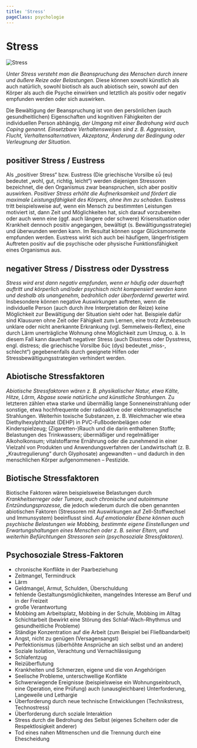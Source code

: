 ```yaml
---
title: 'Stress'
pageClass: psychologie
---
```


<infoBox>

# Stress

![Stress](/img/media/stress.jpg "Stress")

*Unter Stress versteht man die Beanspruchung des Menschen durch innere und äußere Reize oder Belastungen.* Diese können sowohl künstlich als auch natürlich, sowohl biotisch als auch abiotisch sein, sowohl auf den Körper als auch die Psyche einwirken und letztlich als positiv oder negativ empfunden werden oder sich auswirken.

Die Bewältigung der Beanspruchung ist von den persönlichen (auch gesundheitlichen) Eigenschaften und kognitiven Fähigkeiten der individuellen Person abhängig, *der Umgang mit einer Bedrohung wird auch Coping genannt.* *Einsetzbare Verhaltensweisen sind z. B. Aggression, Flucht, Verhaltensalternativen, Akzeptanz, Änderung der Bedingung oder Verleugnung der Situation.*

</infoBox>

<newSection title="positiver Stress / Eustress">

## positiver Stress / Eustress

Als „positiver Stress“ bzw. Eustress (Die griechische Vorsilbe εὖ (eu) bedeutet „wohl, gut, richtig, leicht“) werden diejenigen Stressoren bezeichnet, die den Organismus zwar beanspruchen, sich aber positiv auswirken. *Positiver Stress erhöht die Aufmerksamkeit und fördert die maximale Leistungsfähigkeit des Körpers, ohne ihm zu schaden.* Eustress tritt beispielsweise auf, wenn ein Mensch zu bestimmten Leistungen motiviert ist, dann Zeit und Möglichkeiten hat, sich darauf vorzubereiten oder auch wenn eine (ggf. auch längere oder schwere) Krisensituation oder Krankheit dennoch positiv angegangen, bewältigt (s. Bewältigungsstrategie) und überwunden werden kann. Im Resultat können sogar Glücksmomente empfunden werden. Eustress wirkt sich auch bei häufigem, längerfristigem Auftreten positiv auf die psychische oder physische Funktionsfähigkeit eines Organismus aus.

</newSection>

<newSection title="negativer Stress / Disstress oder Dysstress">

## negativer Stress / Disstress oder Dysstress

*Stress wird erst dann negativ empfunden, wenn er häufig oder dauerhaft auftritt und körperlich und/oder psychisch nicht kompensiert werden kann und deshalb als unangenehm, bedrohlich oder überfordernd gewertet wird.* Insbesondere können negative Auswirkungen auftreten, wenn die individuelle Person (auch durch ihre Interpretation der Reize) keine Möglichkeit zur Bewältigung der Situation sieht oder hat. Beispiele dafür sind Klausuren ohne Zeit oder Fähigkeit zum Lernen, eine trotz Ärztebesuch unklare oder nicht anerkannte Erkrankung (vgl. Semmelweis-Reflex), eine durch Lärm unerträgliche Wohnung ohne Möglichkeit zum Umzug, o. ä. In diesem Fall kann dauerhaft negativer Stress (auch Disstress oder Dysstress, engl. distress; die griechische Vorsilbe δύς (dys) bedeutet „miss-, schlecht“) gegebenenfalls durch geeignete Hilfen oder Stressbewältigungsstrategien verhindert werden.

</newSection>

<newSection title="Abiotische Stressfaktoren">

## Abiotische Stressfaktoren

*Abiotische Stressfaktoren wären z. B. physikalischer Natur, etwa Kälte, Hitze, Lärm, Abgase sowie natürliche und künstliche Strahlungen.* Zu letzteren zählen etwa starke und übermäßig lange Sonneneinstrahlung oder sonstige, etwa hochfrequente oder radioaktive oder elektromagnetische Strahlungen. Weiterhin toxische Substanzen, z. B. Weichmacher wie etwa Diethylhexylphthalat (DEHP) in PVC-Fußbodenbelägen oder Kinderspielzeug; (Zigaretten-)Rauch und die darin enthaltenen Stoffe; Belastungen des Trinkwassers; übermäßiger und regelmäßiger Alkoholkonsum; vitalstoffarme Ernährung oder die zunehmend in einer Vielzahl von Produkten und Anwendungsverfahren der Landwirtschaft (z. B. „Krautregulierung“ durch Glyphosate) angewandten – und dadurch in den menschlichen Körper aufgenommenen – Pestizide.

</newSection>

<newSection title="Biotische Stressfaktoren">

## Biotische Stressfaktoren

Biotische Faktoren wären beispielsweise Belastungen durch *Krankheitserreger oder Tumore, auch chronische und autoimmune Entzündungsprozesse,* die jedoch wiederum durch die oben genannten abiotischen Faktoren (Stressoren mit Auswirkungen auf Zell-Stoffwechsel und Immunsystem) beeinflusst sind. *Auf emotionaler Ebene können auch psychische Belastungen wie Mobbing, bestimmte eigene Einstellungen und Erwartungshaltungen eines Menschen oder z. B. seiner Eltern, und weiterhin Befürchtungen Stressoren sein (psychosoziale Stressfaktoren).*

</newSection>

<newSection title="Psychosoziale Stress-Faktoren">

## Psychosoziale Stress-Faktoren

- chronische Konflikte in der Paarbeziehung
- Zeitmangel, Termindruck
- Lärm
- Geldmangel, Armut, Schulden, Überschuldung
- fehlende Gestaltungsmöglichkeiten, mangelndes Interesse am Beruf und in der Freizeit
- große Verantwortung
- Mobbing am Arbeitsplatz, Mobbing in der Schule, Mobbing im Alltag
- Schichtarbeit (bewirkt eine Störung des Schlaf-Wach-Rhythmus und gesundheitliche Probleme)
- Ständige Konzentration auf die Arbeit (zum Beispiel bei Fließbandarbeit)
- Angst, nicht zu genügen (Versagensangst)
- Perfektionismus (überhöhte Ansprüche an sich selbst und an andere)
- Soziale Isolation, Verachtung und Vernachlässigung
- Schlafentzug
- Reizüberflutung
- Krankheiten und Schmerzen, eigene und die von Angehörigen
- Seelische Probleme, unterschwellige Konflikte
- Schwerwiegende Ereignisse (beispielsweise ein Wohnungseinbruch, eine Operation, eine Prüfung)
auch (unausgleichbare) Unterforderung, Langeweile und Lethargie
- Überforderung durch neue technische Entwicklungen (Technikstress, Technostress)
- Überforderung durch soziale Interaktion
- Stress durch die Bedrohung des Selbst (eigenes Scheitern oder die Respektlosigkeit anderer)
- Tod eines nahen Mitmenschen und die Trennung durch eine Ehescheidung

</newSection>